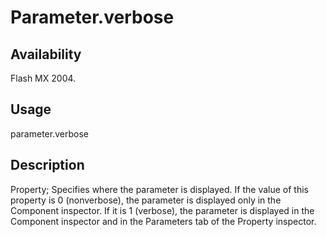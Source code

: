 # Parameter.verbose

## Availability

Flash MX 2004.

## Usage

parameter.verbose

## Description

Property; Specifies where the parameter is displayed. If the value of this property is 0 (nonverbose), the parameter is displayed only in the Component inspector. If it is 1 (verbose), the parameter is displayed in the Component inspector and in the Parameters tab of the Property inspector.
